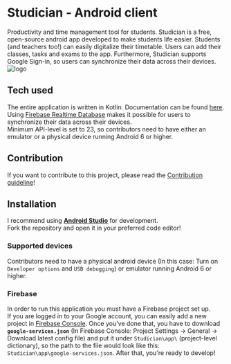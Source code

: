 # Studician - Android client
Productivity and time management tool for students.
Studician is a free, open-source android app developed to make students life easier. Students (and teachers too!) can easily digitalize their timetable. Users can add their classes, tasks and exams to the app. Furthermore, Studician supports Google Sign-in, so users can synchronize their data across their devices.
![logo](https://i.imgur.com/B5IyNV5.png)

## Tech used
The entire application is written in Kotlin. Documentation can be found [here](https://kotlinlang.org/docs/reference/basic-syntax.html).\
Using [Firebase Realtime Database](https://firebase.google.com/docs/database) makes it possible for users to synchronize their data across their devices.\
Minimum API-level is set to 23, so contributors need to have either an emulator or a physical device running Android 6 or higher.

## Contribution
If you want to contribute to this project, please read the [Contribution guideline](/CONTRIBUTING.md)!

## Installation
I recommend using **[Android Studio](https://developer.android.com/studio)** for development.\
Fork the repository and open it in your preferred code editor!

### Supported devices
Contributors need to have a physical android device (In this case: Turn on `Developer options` and `USB debugging`) or emulator running Android 6 or higher.

### Firebase
In order to run this application you must have a Firebase project set up.\
If you are logged in to your Google account, you can easily add a new project in [Firebase Console](https://firebase.google.com/).
Once you've done that, you have to download **`google-services.json`** (In Firebase Console: Project Settings -> General -> Download latest config file) and put it under `Studician\app\` (project-level dictionary), so the path to the file would look like this: `Studician\app\google-services.json`.
After that, you're ready to develop!
